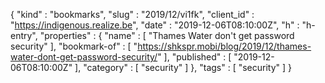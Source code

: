 {
  "kind" : "bookmarks",
  "slug" : "2019/12/vi1fk",
  "client_id" : "https://indigenous.realize.be",
  "date" : "2019-12-06T08:10:00Z",
  "h" : "h-entry",
  "properties" : {
    "name" : [ "Thames Water don't get password security" ],
    "bookmark-of" : [ "https://shkspr.mobi/blog/2019/12/thames-water-dont-get-password-security/" ],
    "published" : [ "2019-12-06T08:10:00Z" ],
    "category" : [ "security" ]
  },
  "tags" : [ "security" ]
}
